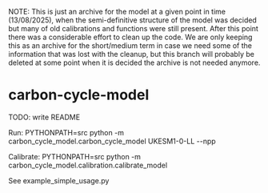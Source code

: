 NOTE: This is just an archive for the model at a given point in time (13/08/2025), when the semi-definitive structure of the model was decided but many of old calibrations and functions were still present. After this point there was a considerable effort to clean up the code. We are only keeping this as an archive for the short/medium term in case we need some of the information that was lost with the cleanup, but this branch will probably be deleted at some point when it is decided the archive is not needed anymore.
# carbon-cycle-model

TODO: write README

Run: PYTHONPATH=src python -m carbon_cycle_model.carbon_cycle_model UKESM1-0-LL --npp

Calibrate: PYTHONPATH=src python -m carbon_cycle_model.calibration.calibrate_model

See example_simple_usage.py